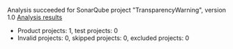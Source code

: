 Analysis succeeded for SonarQube project "TransparencyWarning", version 1.0 [Analysis results](http://localhost:9000/dashboard/index/org.sonarqube:sonarqube-scanner-msbuild)
- Product projects: 1, test projects: 0
- Invalid projects: 0, skipped projects: 0, excluded projects: 0
